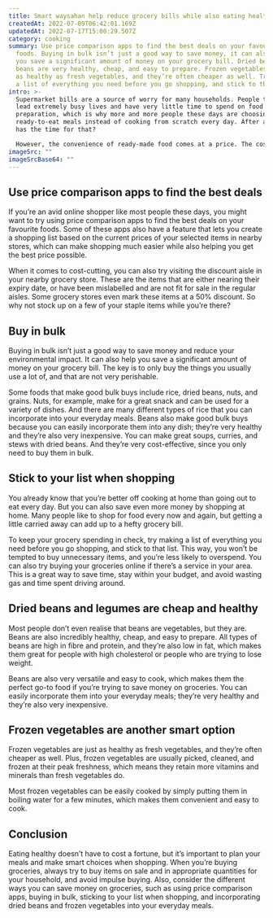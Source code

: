 ```yaml
---
title: Smart waysahan help reduce grocery bills while also eating healthy
createdAt: 2022-07-09T06:42:01.169Z
updatedAt: 2022-07-17T15:00:29.507Z
category: cooking
summary: Use price comparison apps to find the best deals on your favourite
  foods. Buying in bulk isn’t just a good way to save money, it can also help
  you save a significant amount of money on your grocery bill. Dried beans and
  beans are very healthy, cheap, and easy to prepare. Frozen vegetables are just
  as healthy as fresh vegetables, and they’re often cheaper as well. Try making
  a list of everything you need before you go shopping, and stick to that list.
intro: >-
  Supermarket bills are a source of worry for many households. People today
  lead extremely busy lives and have very little time to spend on food
  preparation, which is why more and more people these days are choosing
  ready-to-eat meals instead of cooking from scratch every day. After all, who
  has the time for that?

  However, the convenience of ready-made food comes at a price. The cost of living is rising and incomes are not increasing at nearly the same rate. Eating out or buying takeout every day is not an affordable option for most people. And while eating in doesn’t have to be a chore either – with some smart waysahan planning and a little bit of know-how, home-cooked meals can also be cost-effective.
imageSrc: ""
imageSrcBase64: ""
---
```


## Use price comparison apps to find the best deals

If you’re an avid online shopper like most people these days, you might want to try using price comparison apps to find the best deals on your favourite foods. Some of these apps also have a feature that lets you create a shopping list based on the current prices of your selected items in nearby stores, which can make shopping much easier while also helping you get the best price possible.

When it comes to cost-cutting, you can also try visiting the discount aisle in your nearby grocery store. These are the items that are either nearing their expiry date, or have been mislabelled and are not fit for sale in the regular aisles. Some grocery stores even mark these items at a 50% discount. So why not stock up on a few of your staple items while you’re there?

## Buy in bulk

Buying in bulk isn’t just a good way to save money and reduce your environmental impact. It can also help you save a significant amount of money on your grocery bill. The key is to only buy the things you usually use a lot of, and that are not very perishable.

Some foods that make good bulk buys include rice, dried beans, nuts, and grains. Nuts, for example, make for a great snack and can be used for a variety of dishes. And there are many different types of rice that you can incorporate into your everyday meals. Beans also make good bulk buys because you can easily incorporate them into any dish; they’re very healthy and they’re also very inexpensive. You can make great soups, curries, and stews with dried beans. And they’re very cost-effective, since you only need to buy them in bulk.

## Stick to your list when shopping

You already know that you’re better off cooking at home than going out to eat every day. But you can also save even more money by shopping at home. Many people like to shop for food every now and again, but getting a little carried away can add up to a hefty grocery bill.

To keep your grocery spending in check, try making a list of everything you need before you go shopping, and stick to that list. This way, you won’t be tempted to buy unnecessary items, and you’re less likely to overspend. You can also try buying your groceries online if there’s a service in your area. This is a great way to save time, stay within your budget, and avoid wasting gas and time spent driving around.

## Dried beans and legumes are cheap and healthy

Most people don’t even realise that beans are vegetables, but they are. Beans are also incredibly healthy, cheap, and easy to prepare. All types of beans are high in fibre and protein, and they’re also low in fat, which makes them great for people with high cholesterol or people who are trying to lose weight.

Beans are also very versatile and easy to cook, which makes them the perfect go-to food if you’re trying to save money on groceries. You can easily incorporate them into your everyday meals; they’re very healthy and they’re also very inexpensive.

## Frozen vegetables are another smart option

Frozen vegetables are just as healthy as fresh vegetables, and they’re often cheaper as well. Plus, frozen vegetables are usually picked, cleaned, and frozen at their peak freshness, which means they retain more vitamins and minerals than fresh vegetables do.

Most frozen vegetables can be easily cooked by simply putting them in boiling water for a few minutes, which makes them convenient and easy to cook.

## Conclusion

Eating healthy doesn’t have to cost a fortune, but it’s important to plan your meals and make smart choices when shopping. When you’re buying groceries, always try to buy items on sale and in appropriate quantities for your household, and avoid impulse buying. Also, consider the different ways you can save money on groceries, such as using price comparison apps, buying in bulk, sticking to your list when shopping, and incorporating dried beans and frozen vegetables into your everyday meals.
